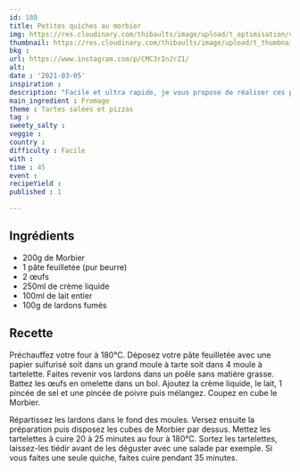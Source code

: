 ```yaml
---
id: 180
title: Petites quiches au morbier
img: https://res.cloudinary.com/thibaults/image/upload/t_optimisation/v1615052966/Recipes/20210306_quiches_morbier.jpg
thumbnail: https://res.cloudinary.com/thibaults/image/upload/t_thumbnail_josie/v1615052966/Recipes/20210306_quiches_morbier.jpg
bkg : 
url: https://www.instagram.com/p/CMC3rInJrZ1/
alt: 
date : '2021-03-05'
inspiration : 
description: "Facile et ultra rapide, je vous propose de réaliser ces petites quiches au morbier"
main_ingredient : Fromage
theme : Tartes salées et pizzas
tag : 
sweety_salty : 
veggie :
country : 
difficulty : Facile
with : 
time : 45
event : 
recipeYield : 
published : 1

---
```


## Ingrédients
 - 200g de Morbier
 - 1 pâte feuilletée (pur beurre)
 - 2 œufs
 - 250ml de crème liquide
 - 100ml de lait entier
 - 100g de lardons fumés

## Recette
Préchauffez votre four à 180°C. Déposez votre pâte feuilletée avec une papier sulfurisé soit dans un grand moule à tarte soit dans 4 moule à tartelette. Faites revenir vos lardons dans un poêle sans matière grasse. Battez les œufs en omelette dans un bol. Ajoutez la crème liquide, le lait, 1 pincée de sel et une pincée de poivre puis mélangez. Coupez en cube le Morbier.

Répartissez les lardons dans le fond des moules. Versez ensuite la préparation puis disposez les cubes de Morbier par dessus. Mettez les tartelettes à cuire 20 à 25 minutes au four à 180°C. Sortez les tartelettes, laissez-les tiédir avant de les déguster avec une salade par exemple. Si vous faites une seule quiche, faites cuire pendant 35 minutes.